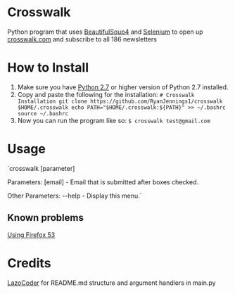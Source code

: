 # Crosswalk
  Python program that uses [BeautifulSoup4](https://www.crummy.com/software/BeautifulSoup/bs4/doc/) and [Selenium](http://selenium-python.readthedocs.io/) to open up [crosswalk.com](http://www.crosswalk.com/newsletters/) and subscribe to all 186 newsletters

# How to Install
  1. Make sure you have [Python 2.7](https://www.python.org/downloads/) or higher version of Python 2.7 installed.
  2. Copy and paste the following for the installation:
      `# Crosswalk Installation
       git clone https://github.com/RyanJennings1/crosswalk $HOME/.crosswalk
       echo PATH="$HOME/.crosswalk:${PATH}" >> ~/.bashrc
       source ~/.bashrc
      `
  3. Now you can run the program like so:
     `$ crosswalk test@gmail.com`

# Usage
`crosswalk [parameter]

Parameters:
  [email]	- Email that is submitted after boxes checked.

Other Parameters:
  --help	- Display this menu.`

## Known problems
  [Using Firefox 53](https://github.com/mozilla/geckodriver/issues/659)

# Credits
[LazoCoder](https://github.com/LazoCoder/Pokemon-Terminal) for README.md structure and argument handlers in main.py
